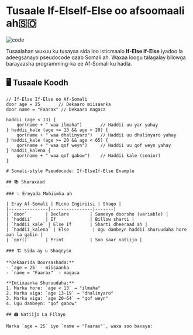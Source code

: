 # Tusaale If-ElseIf-Else oo afsoomaali ah🇸🇴

![code](https://github.com/user-attachments/assets/20d4b4d1-6192-4f0a-ab57-bf6958b22622)


Tusaalahan wuxuu ku tusayaa sida loo isticmaalo **If-Else If-Else** iyadoo la adeegsanayo pseudocode qaab Somali ah. Waxaa loogu talagalay bilowga barayaasha programming-ka ee Af-Somali ku hadla.

## 🖥 Tusaale Koodh

```somali
// If-Else If-Else oo Af-Somali
door age = 25       // Dekaaro miisaanka
door name = "Faarax" // Dekaaro magaca

haddii (age < 13) {
    qor(name + " waa ilmaha")       // Haddii uu yar yahay
} haddii_kale (age >= 13 && age < 20) {
    qor(name + " waa dhalinyaro")   // Haddii uu dhalinyaro yahay
} haddii_kale (age >= 20 && age < 65) {
    qor(name + " waa qof weyn")     // Haddii uu qof weyn yahay
} haddii_kalena {
    qor(name + " waa qof gabow")    // Haddii kale (senior)
}

# Somali-style Pseudocode: If-ElseIf-Else Example

## 📚 Sharaxaad

### 💡 Ereyada Muhiimka ah

| Eray Af-Somali | Micno Ingiriisi | Shaqo |
|---------------|----------------|-------|
| `door`       | Declare        | Sameeyo doorsho (variable) |
| `haddii`     | If             | Billow sharti |
| `haddii_kale` | Else If       | Sharti dheeraad ah |
| `haddii_kalena` | Else         | Ugu dambeyn haddii shuruudaha hore aan la qabin |
| `qor()`      | Print          | Soo saar natiijo |

### 🏗 Sida ay u Shaqeyso

**Dekaarida Doorsashada:**
- `age = 25` - miisaanka
- `name = "Faarax"` - magaca

**Imtixaanka Shuruudaha:**
1. Marka hore: `age < 13` → "ilmaha"
2. Marka xiga: `age 13-19` → "dhalinyaro"
3. Marka xiga: `age 20-64` → "qof weyn"
4. Ugu dambeyn: "qof gabow"

## 🖨 Natiijo La Filayo

Marka `age = 25` iyo `name = "Faarax"`, waxa soo baxaya:
